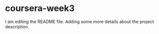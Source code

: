 # coursera-week3

I am editing the README file. Adding some more details about the project description.

